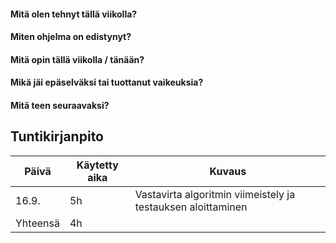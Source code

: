 #### Mitä olen tehnyt tällä viikolla?

  
#### Miten ohjelma on edistynyt?

  
#### Mitä opin tällä viikolla / tänään?

  
#### Mikä jäi epäselväksi tai tuottanut vaikeuksia?


#### Mitä teen seuraavaksi?


## Tuntikirjanpito

| Päivä | Käytetty aika | Kuvaus |
| ----- | ------------- | ------ |
| 16.9.  | 5h            | Vastavirta algoritmin viimeistely ja testauksen aloittaminen |
| Yhteensä | 4h         |        |
